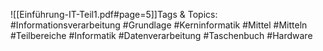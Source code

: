 
![[Einführung-IT-Teil1.pdf#page=5]]Tags & Topics:
   #Informationsverarbeitung
   #Grundlage
   #Kerninformatik
   #Mittel
   #Mitteln
   #Teilbereiche
   #Informatik
   #Datenverarbeitung
   #Taschenbuch
   #Hardware